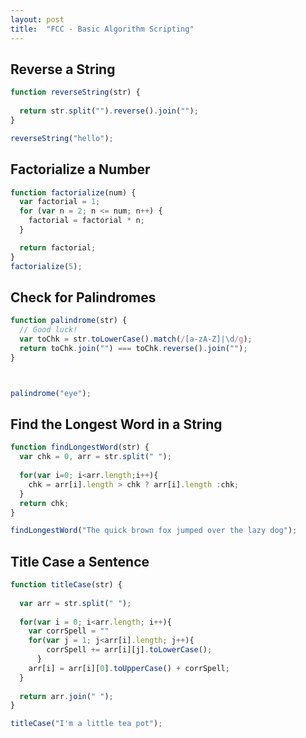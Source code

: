 ```yaml
---
layout: post
title:  "FCC - Basic Algorithm Scripting" 
---
```


Reverse a String
---------------------

```javascript
function reverseString(str) {
  
  return str.split("").reverse().join("");
}

reverseString("hello");
```

 
Factorialize a Number
---------------------

```javascript
function factorialize(num) {
  var factorial = 1;
  for (var n = 2; n <= num; n++) {
    factorial = factorial * n;
  }

  return factorial;
}
factorialize(5);
```

 
Check for Palindromes
---------------------

```javascript
function palindrome(str) {
  // Good luck!
  var toChk = str.toLowerCase().match(/[a-zA-Z]|\d/g);
  return toChk.join("") === toChk.reverse().join("");
}



palindrome("eye");
```


Find the Longest Word in a String
---------------------

```javascript
function findLongestWord(str) {
  var chk = 0, arr = str.split(" ");
  
  for(var i=0; i<arr.length;i++){
    chk = arr[i].length > chk ? arr[i].length :chk;
  }
  return chk;
}

findLongestWord("The quick brown fox jumped over the lazy dog");
```

 

Title Case a Sentence
---------------------

```javascript
function titleCase(str) {
  
  var arr = str.split(" ");
  
  for(var i = 0; i<arr.length; i++){
    var corrSpell = ""
    for(var j = 1; j<arr[i].length; j++){
        corrSpell += arr[i][j].toLowerCase();
      }
    arr[i] = arr[i][0].toUpperCase() + corrSpell;
  }
  
  return arr.join(" ");
}

titleCase("I'm a little tea pot");
```

 